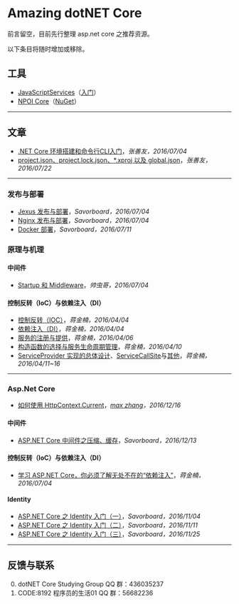 # Amazing dotNET Core #

前言留空，目前先行整理 asp.net core 之推荐资源。

以下条目将随时增加或移除。

## 工具 ##

+ [JavaScriptServices](https://github.com/aspnet/JavaScriptServices)（[入门](http://www.cnblogs.com/savorboard/p/dotnet-javascript-services.html)）
+ [NPOI Core](https://github.com/yuleyule66/Npoi.Core)（[NuGet](https://www.nuget.org/packages?q=Savorboard.NPOI)）

* * *

## 文章 ##

+ [.NET Core 环境搭建和命令行CLI入门](http://www.cnblogs.com/shanyou/p/5636920.html)，*张善友，2016/07/04*
+ [project.json、project.lock.json、*.xproj  以及 global.json](http://www.cnblogs.com/shanyou/p/5693453.html)，*张善友，2016/07/22*

* * *

### 发布与部署 ###
+ [Jexus 发布与部署](http://www.cnblogs.com/savorboard/p/dot-net-linux-jexus.html)，*Savorboard，2016/07/04*
+ [Nginx 发布与部署](http://www.cnblogs.com/savorboard/p/dotnet-core-publish-nginx.html)，*Savorboard，2016/07/04*
+ [Docker 部署](http://www.cnblogs.com/savorboard/p/dotnetcore-docker.html)，*Savorboard，2016/07/11*

### 原理与机理 ###

#### 中间件 ####
+ [Startup 和 Middleware](http://www.cnblogs.com/vipyoumay/p/5640645.html)，*帅虫哥，2016/07/04*

#### 控制反转（IoC）与依赖注入（DI） ####
+ [控制反转（IOC）](http://www.cnblogs.com/artech/p/asp-net-core-di-ioc.html)，*蒋金楠，2016/04/04*
+ [依赖注入（DI）](http://www.cnblogs.com/artech/p/asp-net-core-di-di.html)，*蒋金楠，2016/04/04*
+ [服务的注册与提供](http://www.cnblogs.com/artech/p/asp-net-core-di-register.html)，*蒋金楠，2016/04/06*
+ [构造函数的选择与服务生命周期管理](http://www.cnblogs.com/artech/p/asp-net-core-di-life-time.html)，*蒋金楠，2016/04/10*
+ [ServiceProvider 实现的总体设计](http://www.cnblogs.com/artech/p/asp-net-core-di-service-provider-1.html)、[ServiceCallSite](http://www.cnblogs.com/artech/p/asp-net-core-di-service-provider-2.html)与[其他](http://www.cnblogs.com/artech/p/asp-net-core-di-service-provider-3.html)，*蒋金楠，2016/04/11~16*

* * *

### Asp.Net Core

+ [如何使用 HttpContext.Current](http://www.cnblogs.com/maxzhang1985/p/6186455.html)，*[max zhang](https://github.com/maxzhang1985)，2016/12/16*

#### 中间件 ####
+ [ASP.NET Core 中间件之压缩、缓存](http://www.cnblogs.com/savorboard/p/aspnetcore-response-compression-caching.html)，*Savorboard，2016/12/13*

#### 控制反转（IoC）与依赖注入（DI） ####
+ [学习 ASP.NET Core，你必须了解无处不在的“依赖注入”](http://www.cnblogs.com/artech/p/dependency-injection-in-asp-net-core.html)，*蒋金楠，2016/07/04*

#### Identity ####
+ [ASP.NET Core 之 Identity 入门（一）](http://www.cnblogs.com/savorboard/p/aspnetcore-identity.html)，*Savorboard，2016/11/04*
+ [ASP.NET Core 之 Identity 入门（二）](http://www.cnblogs.com/savorboard/p/aspnetcore-identity2.html)，*Savorboard，2016/11/11*
+ [ASP.NET Core 之 Identity 入门（三）](http://www.cnblogs.com/savorboard/p/aspnetcore-identity3.html)，*Savorboard，2016/11/25*

* * *

## 反馈与联系 ##

0. dotNET Core Studying Group QQ 群：436035237
1. CODE:8192 程序员的生活01 QQ 群：56682236
